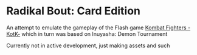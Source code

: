# Radikal Bout: Card Edition
An attempt to emulate the gameplay of the Flash game [Kombat Fighters -KotK-](https://www.newgrounds.com/portal/view/456055) which in turn was based on Inuyasha: Demon Tournament

Currently not in active development, just making assets and such
